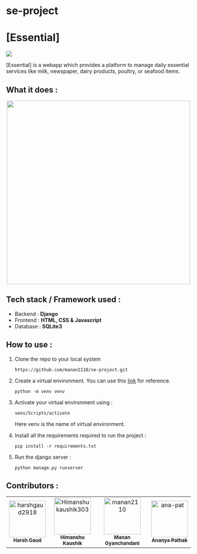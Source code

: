 # se-project

# [Essential]

<img src="Pictures\slg.png">

[Essential] is a webapp which provides a platform to manage daily essential services like milk, newspaper, dairy products, poultry, or seafood items.

## What it does :



<p align="center">

<img src="https://cdn.dribbble.com/users/3499482/screenshots/6703456/s04_dock_gif_drbbbl.gif" width="500">

</p>

## Tech stack / Framework used :

-   Backend : **Django**
-   Frontend : **HTML, CSS & Javascript**
-   Database : **SQLite3**


## How to use :

1. Clone the repo to your local system

    `https://github.com/manan2110/se-project.git `

2. Create a virtual environment. You can use this [link](https://docs.python.org/3/library/venv.html) for reference.

    `python -m venv venv`

3. Activate your virtual environment using :

    `venv/Scripts/activate`

    Here venv is the name of virtual environment.

4. Install all the requirements required to run the project :

    `pip install -r requirements.txt`

5. Run the django server :

    `python manage.py runserver`


## Contributors :

<!-- readme: contributors -start -->
<table>
<tr>
    
   <td align="center">
        <a href="https://github.com/harshgaud2918">
            <img src="https://avatars.githubusercontent.com/u/54628284?v=4" width="100;" alt="harshgaud2918"/>
            <br />
            <sub><b>Harsh Gaud</b></sub>
        </a>
  </td>
  <td align="center">
        <a href="https://github.com/Himanshukaushik303">
            <img src="https://avatars.githubusercontent.com/u/56791859?v=4" width="100;" alt="Himanshukaushik303"/>
            <br />
            <sub><b>Himanshu Kaushik</b></sub>
        </a>
  </td>
    <td align="center">
        <a href="https://github.com/manan2110">
            <img src="https://avatars.githubusercontent.com/u/55996661?v=4" width="100;" alt="manan2110"/>
            <br />
            <sub><b>Manan Gyanchandani</b></sub>
        </a>
    </td>
    <td align="center">
        <a href="https://github.com/ana-pat">
            <img src="https://avatars.githubusercontent.com/u/54628162?v=4" width="100;" alt="ana-pat"/>
            <br />
            <sub><b>Ananya Pathak</b></sub>
        </a>
  </td>
   </tr>

</table>
<!-- readme: contributors -end -->
